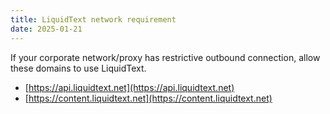 ```yaml
---
title: LiquidText network requirement
date: 2025-01-21
---
```


If your corporate network/proxy has restrictive outbound connection, allow these domains to use LiquidText.

- [https://api.liquidtext.net](https://api.liquidtext.net)
- [https://content.liquidtext.net](https://content.liquidtext.net)
